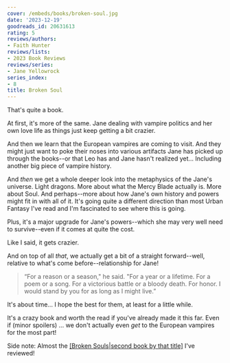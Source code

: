 ```yaml
---
cover: /embeds/books/broken-soul.jpg
date: '2023-12-19'
goodreads_id: 20631613
rating: 5
reviews/authors:
- Faith Hunter
reviews/lists:
- 2023 Book Reviews
reviews/series:
- Jane Yellowrock
series_index:
- 8
title: Broken Soul
---
```

That's quite a book.

At first, it's more of the same. Jane dealing with vampire politics and her own love life as things just keep getting a bit crazier. 

And then we learn that the European vampires are coming to visit. And they might just want to poke their noses into various artifacts Jane has picked up through the books--or that Leo has and Jane hasn't realized yet... Including another big piece of vampire history. 

And *then* we get a whole deeper look into the metaphysics of the Jane's universe. Light dragons. More about what the Mercy Blade actually is. More about Soul. And perhaps--more about how Jane's own history and powers might fit in with all of it.  It's going quite a different direction than most Urban Fantasy I've read and I'm fascinated to see where this is going. 

Plus, it's a major upgrade for Jane's powers--which she may very well need to survive--even if it comes at quite the cost. 

Like I said, it gets crazier. 

And on top of all *that*, we actually get a bit of a straight forward--well, relative to what's come before--relationship for Jane! 

> “For a reason or a season," he said. "For a year or a lifetime. For a poem or a song. For a victorious battle or a bloody death. For honor. I would stand by you for as long as I might live.” 

It's about time... I hope the best for them, at least for a little while. 

It's a crazy book and worth the read if you've already made it this far. Even if (minor spoilers) ... we don't actually even *get* to the European vampires for the most part!

Side note: Almost the [[Broken Souls|second book by that title]]() I've reviewed!

<!--more-->
